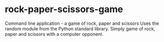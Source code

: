 # rock-paper-scissors-game
Command line application - a game of rock, paper and scissors
Uses the random module from the Python standard library.
Simply game of rock, paper and scissors with a computer opponent.
